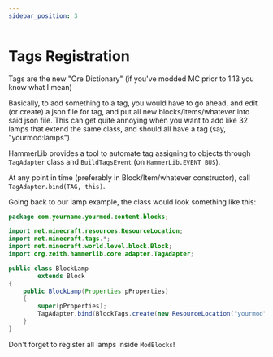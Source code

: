 ```yaml
---
sidebar_position: 3
---
```


# Tags Registration
Tags are the new "Ore Dictionary" (if you've modded MC prior to 1.13 you know what I mean)

Basically, to add something to a tag, you would have to go ahead, and edit (or create) a json file for tag, and put all new blocks/items/whatever into said json file.
This can get quite annoying when you want to add like 32 lamps that extend the same class, and should all have a tag (say, "yourmod:lamps").

HammerLib provides a tool to automate tag assigning to objects through `TagAdapter` class and `BuildTagsEvent` (on `HammerLib.EVENT_BUS`).

At any point in time (preferably in Block/Item/whatever constructor), call `TagAdapter.bind(TAG, this)`.

Going back to our lamp example, the class would look something like this:
```java
package com.yourname.yourmod.content.blocks;

import net.minecraft.resources.ResourceLocation;
import net.minecraft.tags.*;
import net.minecraft.world.level.block.Block;
import org.zeith.hammerlib.core.adapter.TagAdapter;

public class BlockLamp
		extends Block
{
	public BlockLamp(Properties pProperties)
	{
		super(pProperties);
		TagAdapter.bind(BlockTags.create(new ResourceLocation("yourmod", "lamps")), this);
	}
}
```

Don't forget to register all lamps inside `ModBlocks`!